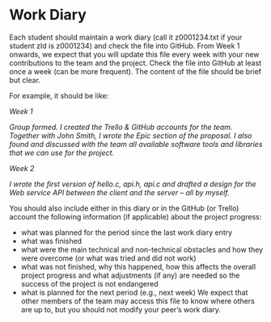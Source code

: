 
# Work Diary
Each student should maintain a work diary (call it z0001234.txt if your student
zId is z0001234) and check the file into GitHub.
From Week 1 onwards, we expect that you will update this file every week
with your new contributions to the team and the project. Check the file into
GitHub at least once a week (can be more frequent).
The content of the file should be brief but clear. 

For example, it should be like:

*Week 1*

*Group formed. I created the Trello & GitHub accounts for the team. Together
with John Smith, I wrote the Epic section of the proposal. I also found and
discussed with the team all available software tools and libraries that we
can use for the project.*

*Week 2*

*I wrote the first version of hello.c, api.h, api.c and drafted a design for
the Web service API between the client and the server – all by myself.*

You should also include either in this diary or in the GitHub (or Trello)
account the following information (if applicable) about the project progress:
- what was planned for the period since the last work diary entry
- what was finished
- what were the main technical and non-technical obstacles and how
they were overcome (or what was tried and did not work)
- what was not finished, why this happened, how this affects the overall
project progress and what adjustments (if any) are needed so the success
of the project is not endangered
- what is planned for the next period (e.g., next week)
We expect that other members of the team may access this file to know where
others are up to, but you should not modify your peer’s work diary.

